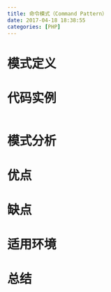 ```yaml
---
title: 命令模式（Command Pattern）
date: 2017-04-18 18:38:55
categories: [PHP]
---
```

# 模式定义



# 代码实例

``` php

```

# 模式分析



# 优点



# 缺点



# 适用环境



# 总结

